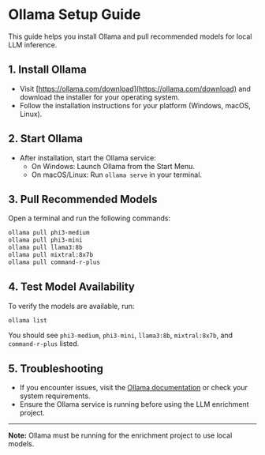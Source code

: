 # Ollama Setup Guide

This guide helps you install Ollama and pull recommended models for local LLM inference.

## 1. Install Ollama
- Visit [https://ollama.com/download](https://ollama.com/download) and download the installer for your operating system.
- Follow the installation instructions for your platform (Windows, macOS, Linux).

## 2. Start Ollama
- After installation, start the Ollama service:
  - On Windows: Launch Ollama from the Start Menu.
  - On macOS/Linux: Run `ollama serve` in your terminal.

## 3. Pull Recommended Models
Open a terminal and run the following commands:

```sh
ollama pull phi3-medium
ollama pull phi3-mini
ollama pull llama3:8b
ollama pull mixtral:8x7b
ollama pull command-r-plus
```

## 4. Test Model Availability
To verify the models are available, run:

```sh
ollama list
```

You should see `phi3-medium`, `phi3-mini`, `llama3:8b`, `mixtral:8x7b`, and `command-r-plus` listed.

## 5. Troubleshooting
- If you encounter issues, visit the [Ollama documentation](https://ollama.com/docs) or check your system requirements.
- Ensure the Ollama service is running before using the LLM enrichment project.

---

**Note:** Ollama must be running for the enrichment project to use local models.
